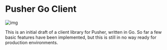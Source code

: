 # Pusher Go Client

![img](http://f.cl.ly/items/2j1i1O2C3o0Q2j2g3w2g/logo.png)

This is an initial draft of a client library for Pusher, written in Go.
So far a few basic features have been implemented, but this is still in no way ready
for production environments.
